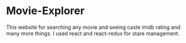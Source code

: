 # Movie-Explorer
This website for searching any movie and seeing caste imdb rating and many more things. I used react and react-redux for stare management.
